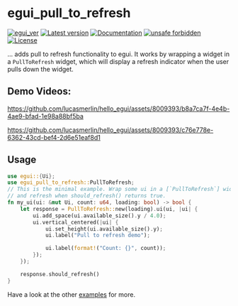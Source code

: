 # egui_pull_to_refresh

[![egui_ver](https://img.shields.io/badge/egui-0.31.0-blue)](https://github.com/emilk/egui)
[![Latest version](https://img.shields.io/crates/v/egui_pull_to_refresh.svg)](https://crates.io/crates/egui_pull_to_refresh)
[![Documentation](https://docs.rs/egui_pull_to_refresh/badge.svg)](https://docs.rs/egui_pull_to_refresh)
[![unsafe forbidden](https://img.shields.io/badge/unsafe-forbidden-success.svg)](https://github.com/rust-secure-code/safety-dance/)
[![License](https://img.shields.io/crates/l/egui_pull_to_refresh.svg)](https://crates.io/crates/egui_pull_to_refresh)



[content]:<>


... adds pull to refresh functionality to egui.
It works by wrapping a widget in a `PullToRefresh` widget, which will
display a refresh indicator when the user pulls down the widget.

## Demo Videos:

<https://github.com/lucasmerlin/hello_egui/assets/8009393/b8a7ca7f-4e4b-4ae9-bfad-1e98a88bf5ba>

<https://github.com/lucasmerlin/hello_egui/assets/8009393/c76e778e-6362-43cd-bef4-2d6e51eaf8d1>

## Usage
```rust
use egui::{Ui};
use egui_pull_to_refresh::PullToRefresh;
// This is the minimal example. Wrap some ui in a [`PullToRefresh`] widget
// and refresh when should_refresh() returns true.
fn my_ui(ui: &mut Ui, count: u64, loading: bool) -> bool {
    let response = PullToRefresh::new(loading).ui(ui, |ui| {
        ui.add_space(ui.available_size().y / 4.0);
        ui.vertical_centered(|ui| {
            ui.set_height(ui.available_size().y);
            ui.label("Pull to refresh demo");

            ui.label(format!("Count: {}", count));
        });
    });

    response.should_refresh()
}
```

Have a look at the other [examples](https://github.com/lucasmerlin/hello_egui/tree/main/crates/egui_pull_to_refresh/examples) for more.

